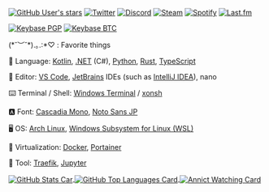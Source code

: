 <!--
**SlashNephy/SlashNephy** is a ✨ _special_ ✨ repository because its `README.md` (this file) appears on your GitHub profile.
-->

[![GitHub User's stars](https://img.shields.io/github/stars/SlashNephy?affiliations=OWNER%2CCOLLABORATOR%2CORGANIZATION_MEMBER&label=GitHub%20Total%20%E2%98%85&logo=github&style=flat-square)](https://github.com/SlashNephy)
[![Twitter](https://img.shields.io/twitter/follow/SlashNephy?label=Twitter&logo=twitter&&style=flat-square&color=blue)](https://twitter.com/SlashNephy)
[![Discord](https://img.shields.io/discord/187578406940966912?label=Discord&logo=discord&style=flat-square&color=blue)](https://discord.gg/KA3US7r6zX)
[![Steam](https://img.shields.io/badge/Steam-playing-blue?logo=steam&style=flat-square)](https://steamcommunity.com/profiles/76561198291900433)
[![Spotify](https://img.shields.io/badge/Spotify-listening-blue?logo=spotify&style=flat-square)](https://open.spotify.com/user/v1h824j8sxke430y505vk0wu8)
[![Last.fm](https://img.shields.io/badge/Last.fm-scrobbling-blue?logo=lastdotfm&style=flat-square)](https://www.last.fm/user/AsteriaNocturna)

[![Keybase PGP](https://img.shields.io/keybase/pgp/SlashNephy?logo=monkeytie&style=flat-square)](https://keybase.io/SlashNephy)
[![Keybase BTC](https://img.shields.io/keybase/btc/SlashNephy?logo=bitcoin&style=flat-square)](https://keybase.io/SlashNephy)

(\*˘︶˘\*).｡.:\*♡ : Favorite things

📖 Language: [Kotlin](https://kotlinlang.org), [.NET](https://docs.microsoft.com/ja-jp/dotnet) (C#), [Python](https://www.python.org), [Rust](https://www.rust-lang.org), [TypeScript](https://www.typescriptlang.org)

📝 Editor: [VS Code](https://code.visualstudio.com), [JetBrains](https://www.jetbrains.com) IDEs (such as [IntelliJ IDEA](https://www.jetbrains.com/ja-jp/idea)), nano

⌨️ Terminal / Shell: [Windows Terminal](https://docs.microsoft.com/ja-jp/windows/terminal) / [xonsh](https://xon.sh)

🅰️ Font: [Cascadia Mono](https://docs.microsoft.com/ja-jp/windows/terminal/cascadia-code), [Noto Sans JP](https://fonts.google.com/specimen/Noto+Sans+JP)

🖥 OS: [Arch Linux](https://archlinux.org), [Windows Subsystem for Linux (WSL)](https://docs.microsoft.com/ja-jp/windows/wsl)

🐋 Virtualization: [Docker](https://www.docker.com), [Portainer](https://www.portainer.io)

🧰 Tool: [Traefik](https://traefik.io/traefik), [Jupyter](https://jupyter.org)


<a href="https://github.com/SlashNephy">
  <img align="center" src="https://github-readme-stats.vercel.app/api?username=SlashNephy&show_icons=true&count_private=true&theme=tokyonight&custom_title=Statistics" title="GitHub Stats Car">
</a>

<a href="https://github.com/SlashNephy">
  <img align="center" src="https://github-readme-stats.vercel.app/api/top-langs/?username=SlashNephy&layout=compact&theme=tokyonight&langs_count=8&hide=gnuplot" title="GitHub Top Languages Card">
</a>

<a href="https://annict.jp/@SlashNephy">
  <img align="center" src="https://annict-card-dev.starry.blue/watching/SlashNephy?limit_images=0&season=all" title="Annict Watching Card">
</a>

